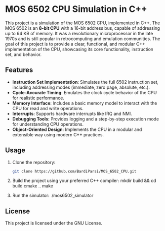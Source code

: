 # MOS 6502 CPU Simulation in C++

This project is a simulation of the MOS 6502 CPU, implemented in C++. The MOS 6502 is an **8-bit CPU** with a 16-bit address bus, capable of addressing up to 64 KB of memory. It was a revolutionary microprocessor in the late 1970s and is still popular in retrocomputing and emulation communities. The goal of this project is to provide a clear, functional, and modular C++ implementation of the CPU, showcasing its core functionality, instruction set, and behavior.

## Features

- **Instruction Set Implementation**: Simulates the full 6502 instruction set, including addressing modes (immediate, zero page, absolute, etc.).
- **Cycle-Accurate Timing**: Emulates the clock cycle behavior of the CPU for realistic performance.
- **Memory Interface**: Includes a basic memory model to interact with the CPU for read and write operations.
- **Interrupts**: Supports hardware interrupts like IRQ and NMI.
- **Debugging Tools**: Provides logging and a step-by-step execution mode for understanding CPU operations.
- **Object-Oriented Design**: Implements the CPU in a modular and extensible way using modern C++ practices.

## Usage

1. Clone the repository:

   ```bash
   git clone https://github.com/BardiParsi/MOS_6502_CPU.git

   
2. Build the project using your preferred C++ compiler:
   mkdir build && cd build
   cmake ..
   make

3. Run the simulator:
   ./mos6502_simulator

## License
This project is licensed under the GNU License.



